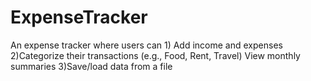 # ExpenseTracker
An expense tracker where users can 1) Add income and expenses  2)Categorize their transactions (e.g., Food, Rent, Travel)  View monthly summaries  3)Save/load data from a file


